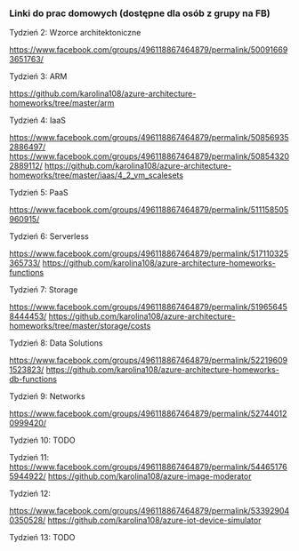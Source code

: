 ### Linki do prac domowych (dostępne dla osób z grupy na FB)

Tydzień 2: Wzorce architektoniczne

https://www.facebook.com/groups/496118867464879/permalink/500916693651763/

Tydzień 3: ARM

https://github.com/karolina108/azure-architecture-homeworks/tree/master/arm

Tydzień 4: IaaS

https://www.facebook.com/groups/496118867464879/permalink/508569352886497/
https://www.facebook.com/groups/496118867464879/permalink/508543202889112/
https://github.com/karolina108/azure-architecture-homeworks/tree/master/iaas/4_2_vm_scalesets

Tydzień 5: PaaS

https://www.facebook.com/groups/496118867464879/permalink/511158505960915/

Tydzień 6: Serverless

https://www.facebook.com/groups/496118867464879/permalink/517110325365733/
https://github.com/karolina108/azure-architecture-homeworks-functions

Tydzień 7: Storage

https://www.facebook.com/groups/496118867464879/permalink/519656458444453/
https://github.com/karolina108/azure-architecture-homeworks/tree/master/storage/costs

Tydzień 8: Data Solutions

https://www.facebook.com/groups/496118867464879/permalink/522196091523823/
https://github.com/karolina108/azure-architecture-homeworks-db-functions

Tydzień 9: Networks

https://www.facebook.com/groups/496118867464879/permalink/527440120999420/

Tydzień 10:
TODO

Tydzień 11:
https://www.facebook.com/groups/496118867464879/permalink/544651765944922/
https://github.com/karolina108/azure-image-moderator

Tydzień 12:

https://www.facebook.com/groups/496118867464879/permalink/533929040350528/
https://github.com/karolina108/azure-iot-device-simulator

Tydzień 13:
TODO